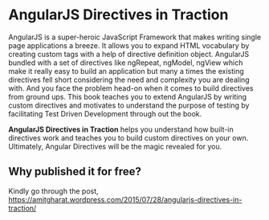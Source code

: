 AngularJS Directives in Traction
=========

AngularJS is a super-heroic JavaScript Framework that makes writing single page applications a breeze. It allows you to expand HTML vocabulary by creating custom tags with a help of directive definition object. AngularJS bundled with a set of directives like ngRepeat, ngModel, ngView which make it really easy to build an application but many a times the existing directives fell short considering the need and complexity you are dealing with. And you face the problem head-on when it comes to build directives from ground ups. This book teaches you to extend AngularJS by writing custom directives and motivates to understand the purpose of testing by facilitating Test Driven Development through out the book.

**AngularJS Directives in Traction** helps you understand how built-in directives work and teaches you to build custom directives on your own. Ultimately, Angular Directives will be the magic revealed for you.

## Why published it for free?
Kindly go through the post,  https://amitgharat.wordpress.com/2015/07/28/angularjs-directives-in-traction/